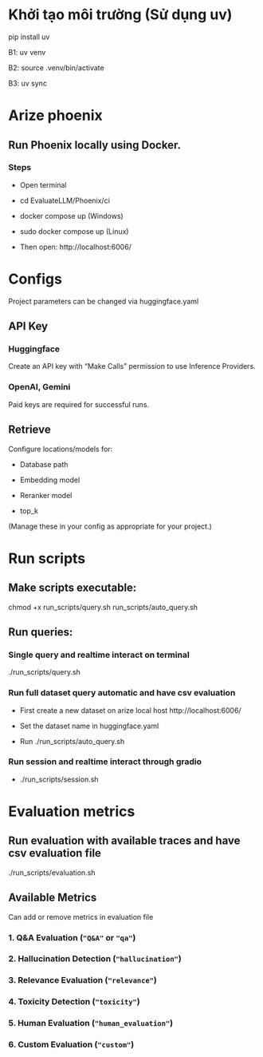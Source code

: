 # Khởi tạo môi trường (Sử dụng uv)
pip install uv

B1: uv venv

B2: source .venv/bin/activate

B3: uv sync

# Arize phoenix
## Run Phoenix locally using Docker.

### Steps

- Open terminal

- cd EvaluateLLM/Phoenix/ci

- docker compose up (Windows)

- sudo docker compose up (Linux)

- Then open: http://localhost:6006/

# Configs

Project parameters can be changed via huggingface.yaml

## API Key

### Huggingface
Create an API key with “Make Calls” permission to use Inference Providers.

### OpenAI, Gemini
Paid keys are required for successful runs.

## Retrieve
Configure locations/models for:
- Database path

- Embedding model

- Reranker model

- top_k

(Manage these in your config as appropriate for your project.)

# Run scripts

## Make scripts executable:
chmod +x run_scripts/query.sh run_scripts/auto_query.sh

## Run queries:

### Single query and realtime interact on terminal
./run_scripts/query.sh

### Run full dataset query automatic and have csv evaluation
- First create a new dataset on arize local host http://localhost:6006/

- Set the dataset name in huggingface.yaml

- Run ./run_scripts/auto_query.sh

### Run session and realtime interact through gradio

- ./run_scripts/session.sh

# Evaluation metrics

## Run evaluation with available traces and have csv evaluation file
./run_scripts/evaluation.sh

## Available Metrics
Can add or remove metrics in evaluation file

### 1. **Q&A Evaluation** (`"Q&A"` or `"qa"`)
### 2. **Hallucination Detection** (`"hallucination"`)
### 3. **Relevance Evaluation** (`"relevance"`)
### 4. **Toxicity Detection** (`"toxicity"`)
### 5. **Human Evaluation** (`"human_evaluation"`)
### 6. **Custom Evaluation** (`"custom"`)